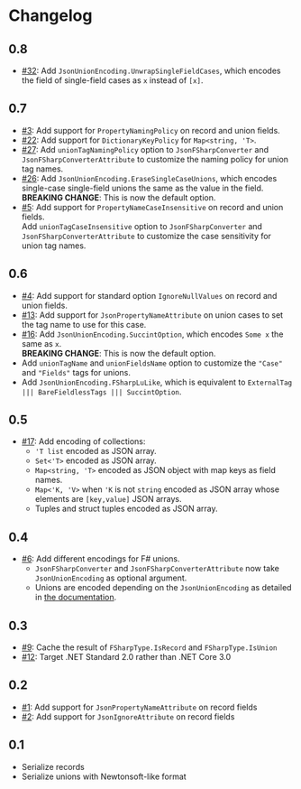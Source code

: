 # Changelog

## 0.8

* [#32](https://github.com/Tarmil/FSharp.SystemTextJson/issues/32): Add `JsonUnionEncoding.UnwrapSingleFieldCases`, which encodes the field of single-field cases as `x` instead of `[x]`.

## 0.7

* [#3](https://github.com/tarmil/FSharp.SystemTextJson/issues/3): Add support for `PropertyNamingPolicy` on record and union fields.
* [#22](https://github.com/tarmil/FSharp.SystemTextJson/issues/22): Add support for `DictionaryKeyPolicy` for `Map<string, 'T>`.
* [#27](https://github.com/tarmil/FSharp.SystemTextJson/issues/27): Add `unionTagNamingPolicy` option to `JsonFSharpConverter` and `JsonFSharpConverterAttribute` to customize the naming policy for union tag names.
* [#26](https://github.com/tarmil/FSharp.SystemTextJson/issues/26): Add `JsonUnionEncoding.EraseSingleCaseUnions`, which encodes single-case single-field unions the same as the value in the field.  
    **BREAKING CHANGE**: This is now the default option.
* [#5](https://github.com/tarmil/FSharp.SystemTextJson/issues/5): Add support for `PropertyNameCaseInsensitive` on record and union fields.  
    Add `unionTagCaseInsensitive` option to `JsonFSharpConverter` and `JsonFSharpConverterAttribute` to customize the case sensitivity for union tag names.

## 0.6

* [#4](https://github.com/tarmil/FSharp.SystemTextJson/issues/4): Add support for standard option `IgnoreNullValues` on record and union fields.
* [#13](https://github.com/tarmil/FSharp.SystemTextJson/issues/14): Add support for `JsonPropertyNameAttribute` on union cases to set the tag name to use for this case.
* [#16](https://github.com/tarmil/FSharp.SystemTextJson/issues/16): Add `JsonUnionEncoding.SuccintOption`, which encodes `Some x` the same as `x`.  
    **BREAKING CHANGE**: This is now the default option.
* Add `unionTagName` and `unionFieldsName` option to customize the `"Case"` and `"Fields"` tags for unions.
* Add `JsonUnionEncoding.FSharpLuLike`, which is equivalent to `ExternalTag ||| BareFieldlessTags ||| SuccintOption`.

## 0.5

* [#17](https://github.com/tarmil/FSharp.SystemTextJson/issues/17): Add encoding of collections:
    * `'T list` encoded as JSON array.
    * `Set<'T>` encoded as JSON array.
    * `Map<string, 'T>` encoded as JSON object with map keys as field names.
    * `Map<'K, 'V>` when `'K` is not `string` encoded as JSON array whose elements are `[key,value]` JSON arrays.
    * Tuples and struct tuples encoded as JSON array.

## 0.4

* [#6](https://github.com/tarmil/FSharp.SystemTextJson/issues/6): Add different encodings for F# unions.
    * `JsonFSharpConverter` and `JsonFSharpConverterAttribute` now take `JsonUnionEncoding` as optional argument.
    * Unions are encoded depending on the `JsonUnionEncoding` as detailed in [the documentation](README.md#unions).

## 0.3

* [#9](https://github.com/tarmil/FSharp.SystemTextJson/issues/9): Cache the result of `FSharpType.IsRecord` and `FSharpType.IsUnion`
* [#12](https://github.com/tarmil/FSharp.SystemTextJson/issues/12): Target .NET Standard 2.0 rather than .NET Core 3.0

## 0.2

* [#1](https://github.com/tarmil/FSharp.SystemTextJson/issues/1): Add support for `JsonPropertyNameAttribute` on record fields
* [#2](https://github.com/tarmil/FSharp.SystemTextJson/issues/2): Add support for `JsonIgnoreAttribute` on record fields

## 0.1

* Serialize records
* Serialize unions with Newtonsoft-like format
